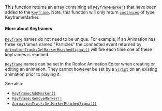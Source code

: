 This function returns an array containing all
[`KeyframeMarkers`](https://create.roblox.com/docs/reference/engine/classes/KeyframeMarker) that have been added to the
[`Keyframe`](https://create.roblox.com/docs/reference/engine/classes/Keyframe). Note, this function will only return
[`instances`](https://create.roblox.com/docs/reference/engine/classes/Instance) of type KeyframeMarker.
#### More about Keyframes

[`Keyframe`](https://create.roblox.com/docs/reference/engine/classes/Keyframe) names do not need to be unique. For example, if an
Animation has three keyframes named "Particles" the connected event
returned by [`AnimationTrack:GetMarkerReachedSignal()`](https://create.roblox.com/docs/reference/engine/classes/AnimationTrack#GetMarkerReachedSignal) will fire each
time one of these keyframes is reached.

[`Keyframe`](https://create.roblox.com/docs/reference/engine/classes/Keyframe) names can be set in the Roblox Animation Editor when
creating or editing an animation. They cannot however be set by a
[`Script`](https://create.roblox.com/docs/reference/engine/classes/Script) on an existing animation prior to playing it.

See also:

- [`Keyframe:AddMarker()`](https://create.roblox.com/docs/reference/engine/classes/Keyframe#AddMarker)
- [`Keyframe:RemoveMarker()`](https://create.roblox.com/docs/reference/engine/classes/Keyframe#RemoveMarker)
- [`AnimationTrack:GetMarkerReachedSignal()`](https://create.roblox.com/docs/reference/engine/classes/AnimationTrack#GetMarkerReachedSignal)